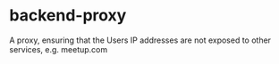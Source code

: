 # backend-proxy
A proxy, ensuring that the Users IP addresses are not exposed to other services, e.g. meetup.com
